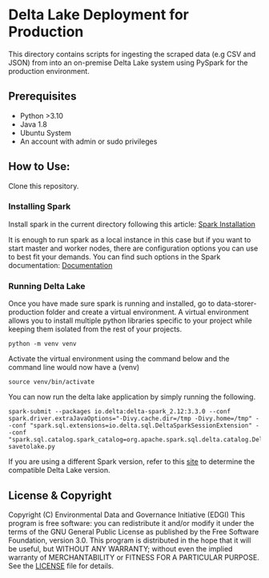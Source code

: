 # Delta Lake Deployment for Production
This directory contains scripts for ingesting the scraped data (e.g CSV and JSON) from into an on-premise Delta Lake system using PySpark for the production environment. 

## Prerequisites
- Python >3.10
- Java 1.8
- Ubuntu System
- An account with admin or sudo privileges

## How to Use:
Clone this repository.

### Installing Spark

Install spark in the current directory following this article: [Spark Installation](https://phoenixnap.com/kb/install-spark-on-ubuntu)

It is enough to run spark as a local instance in this case but if you want to start master and worker nodes, there are configuration options you can use to best fit your demands. You can find such options in the Spark documentation: [Documentation](https://spark.apache.org/docs/latest/spark-standalone.html#starting-a-cluster-manually)

### Running Delta Lake
Once you have made sure spark is running and installed, go to data-storer-production folder and create a virtual environment. A virtual environment allows you to install multiple python libraries specific to your project while keeping them isolated from the rest of your projects.
```
python -m venv venv
```
Activate the virtual environment using the command below and the command line would now have a (venv)
```
source venv/bin/activate
```
You can now run the delta lake application by simply running the following.
```
spark-submit --packages io.delta:delta-spark_2.12:3.3.0 --conf spark.driver.extraJavaOptions="-Divy.cache.dir=/tmp -Divy.home=/tmp" --conf "spark.sql.extensions=io.delta.sql.DeltaSparkSessionExtension" --conf "spark.sql.catalog.spark_catalog=org.apache.spark.sql.delta.catalog.DeltaCatalog" savetolake.py

```

If you are using a different Spark version, refer to this [site](https://docs.delta.io/latest/releases.html) to determine the compatible Delta Lake version.

## License & Copyright
Copyright (C) Environmental Data and Governance Initiative (EDGI) This program is free software: you can redistribute it and/or modify it under the terms of the GNU General Public License as published by the Free Software Foundation, version 3.0.
This program is distributed in the hope that it will be useful, but WITHOUT ANY WARRANTY; without even the implied warranty of MERCHANTABILITY or FITNESS FOR A PARTICULAR PURPOSE.
See the [LICENSE](../LICENSE) file for details.